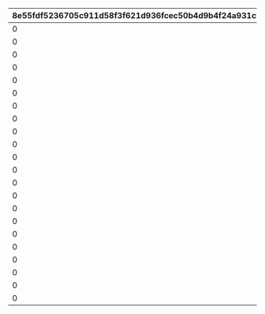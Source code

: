 |8e55fdf5236705c911d58f3f621d936fcec50b4d9b4f24a931c981c2a86e729f|357ecb87d117d9d480c346f994aadc31823e496ae4102f160edc26f668688f7e|c4f9ba0614cdb2cabdaeb63e038375e778839923dc7f101222d13333cebea72b|e0ac21784f26916e1b74d4e4a57478a02f48bdce5fc686075ffdca59600b6a2e|ba2eed327a2e07555a3a95f30494bd8f1d94fb7a8809980ff8103b1cbb8d0dbc|a9e5b4709b34dc9a2006842837d1853eced2fa7fa6e956fedfeef51f2dcacd85|
| --- | --- | --- | --- | --- | --- |
|0|750000011|0|0|0|750000101|
|0|750000021|0|0|0|750000201|
|0|750000031|0|0|0|750000301|
|0|750000041|0|0|0|750000401|
|0|750000051|0|0|0|750000501|
|0|750000061|0|0|0|750000601|
|0|750000071|0|0|0|750000701|
|0|750000081|0|0|0|750000801|
|0|750000091|0|0|0|750000901|
|0|750000101|0|0|0|750001001|
|0|750000111|0|0|0|750001101|
|0|750000121|0|0|0|750001201|
|0|760100011|0|0|0|760100101|
|0|760100021|0|0|0|760100201|
|0|760100031|0|0|0|760100301|
|0|760100041|0|0|0|760100401|
|0|760100051|0|0|0|760100501|
|0|760200011|0|0|0|760200101|
|0|760200021|0|0|0|760200201|
|0|760200031|0|0|0|760200301|
|0|760200041|0|0|0|760200401|
|0|760200051|0|0|0|760200501|